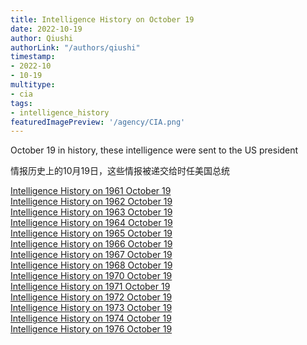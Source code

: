 ```yaml
---
title: Intelligence History on October 19
date: 2022-10-19
author: Qiushi 
authorLink: "/authors/qiushi"
timestamp: 
- 2022-10
- 10-19
multitype: 
- cia
tags: 
- intelligence_history
featuredImagePreview: '/agency/CIA.png'
---
```



October 19 in history, these intelligence were sent to the US president

情报历史上的10月19日，这些情报被递交给时任美国总统

<!--more-->







[Intelligence History on 1961 October 19](/dailybrief/1961-10-19)   
[Intelligence History on 1962 October 19](/dailybrief/1962-10-19)   
[Intelligence History on 1963 October 19](/dailybrief/1963-10-19)   
[Intelligence History on 1964 October 19](/dailybrief/1964-10-19)   
[Intelligence History on 1965 October 19](/dailybrief/1965-10-19)   
[Intelligence History on 1966 October 19](/dailybrief/1966-10-19)   
[Intelligence History on 1967 October 19](/dailybrief/1967-10-19)   
[Intelligence History on 1968 October 19](/dailybrief/1968-10-19)   
[Intelligence History on 1970 October 19](/dailybrief/1970-10-19)   
[Intelligence History on 1971 October 19](/dailybrief/1971-10-19)   
[Intelligence History on 1972 October 19](/dailybrief/1972-10-19)   
[Intelligence History on 1973 October 19](/dailybrief/1973-10-19)   
[Intelligence History on 1974 October 19](/dailybrief/1974-10-19)   
[Intelligence History on 1976 October 19](/dailybrief/1976-10-19)   
